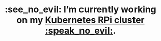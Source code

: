 <h1 align="center">:see_no_evil: I’m currently working on my <a href="https://github.com/ymedlop/k3s-paasmonkeys">Kubernetes RPi cluster :speak_no_evil:</a>.</h1>

<!--
**ymedlop/ymedlop** is a ✨ _special_ ✨ repository because its `README.md` (this file) appears on your GitHub profile.

Here are some ideas to get you started:
-  Hi there 👋
- 🔭 I’m currently working on ...
- 🌱 I’m currently learning ...
- 👯 I’m looking to collaborate on ...
- 🤔 I’m looking for help with ...
- 💬 Ask me about ...
- 📫 How to reach me: ...
- 😄 Pronouns: ...
- ⚡ Fun fact: ...
-->
